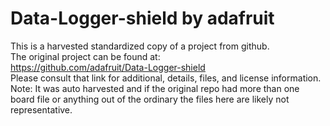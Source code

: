 
# Data-Logger-shield by adafruit  
This is a harvested standardized copy of a project from github.  
The original project can be found at:  
https://github.com/adafruit/Data-Logger-shield  
Please consult that link for additional, details, files, and license information.  
Note: It was auto harvested and if the original repo had more than one board file or anything out of the ordinary the files here are likely not representative.  
    